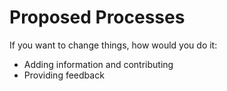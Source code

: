 # Proposed Processes

If you want to change things, how would you do it:
- Adding information and contributing
- Providing feedback
